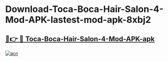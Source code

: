 # Download-Toca-Boca-Hair-Salon-4-Mod-APK-lastest-mod-apk-8xbj2

<h2><a href="https://apkcomod.com?title=Toca-Boca-Hair-Salon-4-Mod-APK">🔗👉 🔴 Toca-Boca-Hair-Salon-4-Mod-APK-apk </a></h2>

[![acn](https://github.com/user-attachments/assets/0f9c940e-d8b0-45ae-aac7-cd30a18b3e1c)](https://apkcomod.com?title=Toca-Boca-Hair-Salon-4-Mod-APK)
